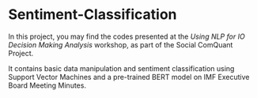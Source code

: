 # Sentiment-Classification

In this project, you may find the codes presented at the *Using NLP for IO Decision Making Analysis* workshop, as part of the Social ComQuant Project.

It contains basic data manipulation and sentiment classification using Support Vector Machines and a pre-trained BERT model on IMF Executive Board Meeting Minutes.
